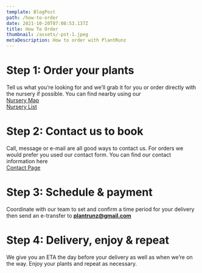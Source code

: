 ```yaml
---
template: BlogPost
path: /how-to-order
date: 2021-10-20T07:08:53.137Z
title: How To Order
thumbnail: /assets/-pst-1.jpeg
metaDescription: How to order with PlantRunz
---
```


# Step 1: Order your plants

Tell us what you’re looking for and we’ll grab it for you or order directly with the nursery if possible. You can find nearby using our <br />
[Nursery Map](/map) <br />
[Nursery List](/nursery-list)

# Step 2: Contact us to book

Call, message or e-mail are all good ways to contact us. For orders we would prefer you used our contact form. You can find our contact information here <br />
[Contact Page](/contact)

# Step 3: Schedule & payment

Coordinate with our team to set and confirm a time period for your delivery then send an e-transfer to **plantrunz@gmail.com**

# Step 4: Delivery, enjoy & repeat

We give you an ETA the day before your delivery as well as when we’re on the way. Enjoy your plants and repeat as necessary.
